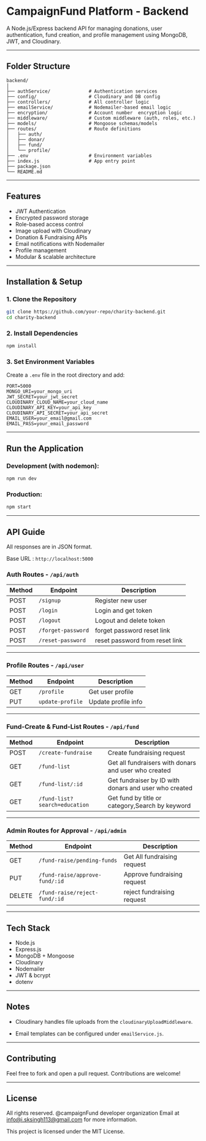 
#  CampaignFund Platform - Backend

A Node.js/Express backend API for managing donations, user authentication, fund creation, and profile management using MongoDB, JWT, and Cloudinary.

---

##  Folder Structure

```
backend/
│
├── authService/              # Authentication services
├── config/                   # Cloudinary and DB config
├── controllers/              # All controller logic
├── emailService/             # Nodemailer-based email logic
├── encryption/               # Account number  encryption logic
├── middleware/               # Custom middleware (auth, roles, etc.)
├── models/                   # Mongoose schemas/models
├── routes/                   # Route definitions
│   ├── auth/
│   ├── donar/
│   ├── fund/
│   └── profile/
├── .env                      # Environment variables
├── index.js                  # App entry point
├── package.json
└── README.md
```

---

##  Features

- JWT Authentication
- Encrypted password storage
- Role-based access control
- Image upload with Cloudinary
- Donation & Fundraising APIs
- Email notifications with Nodemailer
- Profile management
- Modular & scalable architecture

---

##  Installation & Setup

### 1. Clone the Repository

```bash
git clone https://github.com/your-repo/charity-backend.git
cd charity-backend
```

### 2. Install Dependencies

```bash
npm install
```

### 3. Set Environment Variables

Create a `.env` file in the root directory and add:

```env
PORT=5000
MONGO_URI=your_mongo_uri
JWT_SECRET=your_jwt_secret
CLOUDINARY_CLOUD_NAME=your_cloud_name
CLOUDINARY_API_KEY=your_api_key
CLOUDINARY_API_SECRET=your_api_secret
EMAIL_USER=your_email@gmail.com
EMAIL_PASS=your_email_password
```

---

##  Run the Application

### Development (with nodemon):

```bash
npm run dev
```

### Production:

```bash
npm start
```

---

##  API Guide

All responses are in JSON format.

Base URL : `http://localhost:5000`

###  Auth Routes - `/api/auth`


| Method | Endpoint       | Description           |
|--------|----------------|-----------------------|
| POST   | `/signup`    | Register new user     |
| POST   | `/login`       | Login and get token   |
| POST    | `/logout`      | Logout and delete token |
| POST    | `/forget-password`      | forget password reset link  |
| POST  | `/reset-password`        | reset password from reset link|

---

###  Profile Routes - `/api/user`

| Method | Endpoint         | Description              |
|--------|------------------|--------------------------|
| GET    | `/profile`              | Get user profile         |
| PUT    | `update-profile`        | Update profile info      |

---

###  Fund-Create & Fund-List Routes - `/api/fund`

| Method | Endpoint         | Description                  |
|--------|------------------|------------------------------|
| POST   | `/create-fundraise`     | Create fundraising request   |
| GET    | `/fund-list`      | Get all fundraisers  with donars and user who created    |
| GET    | `/fund-list/:id`    | Get fundraiser by ID with donars and user who created   |
| GET    | `/fund-list?search=education`|Get fund by title or category,Search by keyword  |
---

###  Admin Routes for Approval - `/api/admin`

| Method | Endpoint         | Description                  |
|--------|------------------|------------------------------|
| GET   | `/fund-raise/pending-funds`        | Get All fundraising request   |
| PUT    | `/fund-raise/approve-fund/:id`        | Approve fundraising request      |
| DELETE    | `/fund-raise/reject-fund/:id`        | reject fundraising request      |


---


##  Tech Stack

- Node.js
- Express.js
- MongoDB + Mongoose
- Cloudinary
- Nodemailer
- JWT & bcrypt
- dotenv

---
##  Notes


- Cloudinary handles file uploads from the `cloudinaryUploadMiddleware`.

- Email templates can be configured under `emailService.js`.

---

##  Contributing

Feel free to fork and open a pull request. Contributions are welcome!

---

##  License
All rights reserved. @campaignFund developer organization
Email at [info@i.sksingh113@gmail.com](mailto:i.sksingh113@gmail.com) for more information.

This project is licensed under the MIT License.
